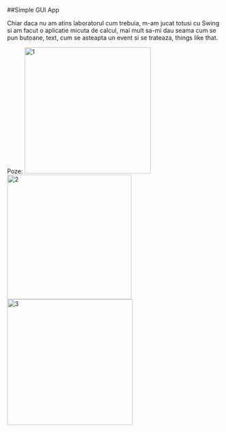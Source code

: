 ##Simple GUI App

Chiar daca nu am atins laboratorul cum trebuia, m-am jucat totusi cu Swing si am facut o aplicatie micuta de calcul,
mai mult sa-mi dau seama cum se pun butoane, text, cum se asteapta un event si se trateaza, things like that.

Poze:
<img width="295" alt="1" src="https://user-images.githubusercontent.com/61457770/160485625-cdb17550-7bc2-4a88-98df-52375cc1f6aa.png">
<img width="291" alt="2" src="https://user-images.githubusercontent.com/61457770/160485630-eec68186-3df2-4f8a-bad1-b64415770cc1.png">
<img width="294" alt="3" src="https://user-images.githubusercontent.com/61457770/160485636-67a7b575-2122-454b-8446-3f3bd78a94b2.png">

